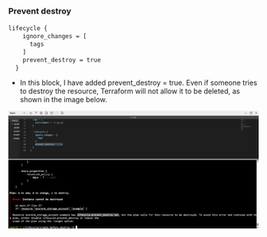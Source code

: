 ### Prevent destroy


```
lifecycle {
    ignore_changes = [
      tags
    ]
    prevent_destroy = true
  }
```

- In this block, I have added prevent_destroy = true. Even if someone tries to destroy the resource, Terraform will not allow it to be deleted, as shown in the image below.


![alt text](image.png)